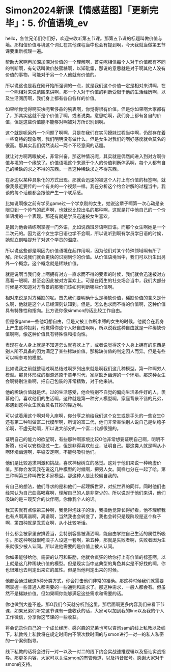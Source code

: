 # Simon2024新课【情感蓝图】「更新完毕」：5. 价值语境_ev

hello，各位兄弟们你们好，欢迎来收听第五节课。那第五节课的标题叫做价值与境。那相信价值与境这个词汇在其他课程当中也会有提到啊，今天我就当做第五节课要重新梳理一遍。

帮助大家啊再加深加深对价值的一个理解啊，首先呢相信每个人对于价值都有不同的判断啊，有句话叫做价肢蜜糖啊，以知砒霜，那说的意思就是对于啊其他人没有价值的事物，可能对于另一个人他就有价值的。

所以说这也是我在刚开始所强调的一点，就是我们这个价值一定是相对来讲啊，在一个呃相对来说范围来讲啊，那一个人对于价值的判断受限于他的生活经历啊，以及生活阅历啊，我们身上都有各自各样的价值。

如果哈你觉得啊买块呃奢侈品的腕表啊，你觉得很有价值。但是你如果啊大家都有了，那其实这就不是个价值了啊，或者说类。意思哈啊，我们身上都有各自的价值，但是这些价值能不能够对啊被对方所识别到啊。

这个就是呃另外一个问题了啊啊，只是在我们在实习撩妹过程当中啊，仍然存在着一些奇特的现象啊，我们明明没有做什么。但是女生对我们的啊好感度就会莫名的很高。那其实我们偶然谈起一两个不经意间的话题。

就让对方啊两眼放光，非常兴奋。那这种情况呢，其实就是偶然间进入到对方啊价值与境的一个缘故了。价值语境这个来源于个人的价值判断体系啊，每个人都有自己的稀缺的求之不得的东西。一旦这种稀缺求之不得东西。

在身边以某种具象化的方式出现。那就会迅速的被这个人打上有价值的标签啊，就像我最近要传的一个有关的一个视频一样。我在分析这个约会讲解的过程当中。我谈的每个话题都会跟他产生一个联系感。

比如说啊像之前有学员game过一个学京剧的女生，她说这辈子啊第一次心动是亲眼见到一个帅气的武声啊，也就说比较出名的那种啊，这就是打中他自己的一个价值语境的一个表现。那还有就是学员迅速被女生喜欢。

是因为他会熟练啊掌握一门外语，比如说西班牙语啊日语。而那个女生啊她是一个二次元的。因为这个女生学日语也学不会啊，所以说听到啊有学员学日语的时候，她就立刻哈提升了对这个学员的温度。

所以说这些都是啊因为价值语境在起作用啊，因为他们对某个特殊领域啊有所了解。所以说我们就会更快的识别到你的价值。从价值语境当中，我们可以衍生出另外一个概念。这个概念就是稀缺价值。

就是说啊当我们身上啊拥有对方一直求而不得的要素的时候，我们就会迅速被对方高看一眼啊，甚至会因此被对方喜欢上。可是在陌生的社交场合当中，我们大部分时候是不知道对方背景的那我们该如何判断哪些价值啊。

相对来说是对方稀缺的呢。首先我们要明确什么是稀缺价值，稀缺价值的含义是什么啊，他就是这个人已经深刻认知到。但是。怎么也求而不得的价值啊，这种价值具有特殊性和指向。比方说你像simmon的话比较工作自由。

但是像game一些他幻想自由，但是又被工作所束缚的女生的时候，他就会在我身上产生这种投射，他觉得你这个人好自由啊啊，所以说我这种自由就是一种稀缺价值啊啊，像这种价值具有特殊性和指向性。

表现在女人身上就是不知道怎么就喜欢上了，或者说觉得这个人身上拥有的东西是别人所不具备的因为满足了某些稀缺价值。那稀缺价值的判定因人而异。但是有些可以啊参考的模型。

比如说我之前就整理过啊总结过啊罗列出来就是啊我们这几种模型。第一种啊穷人模型。那具体形成的根源还原于童年时代，家庭缺乏幽渥的一个环境。那这种女生会啊特别注重啊，把自己包装的非常精致，对于他来讲。

他的稀缺价值就是优。过的生活感受，他会特别不自觉的偏向生活条件好的人，羡慕他们，喜欢他们的生活啊，这种就是第一种穷人模型啊，家庭背景不错的兄弟，那遇到这种女生就会莫名其妙的靠近啊。

可以试着用这个啊对号入座啊，你分享之前给我们这个女生或是手头的一些女生O还有第二种叫做富二代模型啊，所谓的富二代，他们非常害怕别人说自己是纨绔子弟啊，不虚无助啊，所以说大部分的一个富二代都很强的。

证明自己的能力的欲望啊，有些那种啊家境比较O他非常想要证明自己啊，明明不折腾，也可以安稳稳过一生，但是非得喜欢创业，证明自己。那这类人就是啊从小啊环境幽渥啊，平稳安定啊，不能够吸引他们。

他们是比较追求刺激和挑战，喜欢神秘树立的感觉。这对于他们来说一种崎虚价值。那你会发现我在说这几种模型的时候啊，把男人女。同样也分在一起了哈。第三种啊第三种叫做艺术家模型。那这种人是比较偏自我的。

有自己的想法，他们寻求的是和他们一起理解世界，对抗世界的同伴。同时他们也经常认为自己曲高喝寡啊，理解自己的人是非常少的。所以说对于他们来讲，他们吸缺的是三观契合的伙伴啊，你像我个人的话。

我其实就有点像第三种啊，我觉得泡妹子的话，我操他觉算长得好看，他不理解我也有点啊离谱啊，离谱啊，当然我也会转变了，我也会转只是现阶段是这个样子啊，第四种就是乖乖女啊，从小比较听话。

什么都会被家里安排妥当，会特别容易被潇洒啊，能自由掌控自己生活的属性所吸引。那这种啊就很吃浪子人设这一套啊，第五种，那就是失败者啊，失败者因为生来就很少被人认同。所以说他需要的是价值上被人认同。

你如果能够给他。需要的认可和鼓励，他就会疯狂的给你打上有价值的标签啊，以上就是这几种稀缺价值的模型。但是现实当中这典型的角色其实是不好找的啊，你也很难也去判定出来它的属性。但是当他判定出来的时候。

他都会通过我这5种分类方式，你会打击他们非常的准确。那这种时候我们就需要啊掌握一些普通人都需要的一些通则和需求了。那这种需求，一般人都会有。但虽然不是稀缺价值。但如果啊你能够满足这些需求和需要的话。

你也做到大差不差。那O我们今天就分析到这里。那后面啊更多内容我们来看下节课，如果兄弟们听完这节课有一些收获的话，大家可以加到我的line以及我的个人工作微信，分享你这节课的一些收获。

将会记录你自己的一个成长经历。感兴趣的兄弟也可以咨询sam的线上私教以及线下。私教线上私教将在规定时间内不限次数时间的与smon进行一对一的私人私密的一个案例指导。

线下私教的话将会进行一对一以及一对二的线下约会实战速推逻辑以及搭讪实战指导。那更多内容，大家可以关注smon的有管频道，以及抖音账号。感谢大家对于smon的支持。


